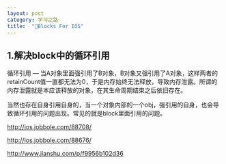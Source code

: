```yaml
---
layout: post
category: 学习之路
title:  "Blocks For IOS" 
---
```


## 1.解决block中的循环引用

循环引用 — 当A对象里面强引用了B对象，B对象又强引用了A对象，这样两者的retainCount值一直都无法为0，于是内存始终无法释放，导致内存泄露。所谓的内存泄露就是本应该释放的对象，在其生命周期结束之后依旧存在。

当然也存在自身引用自身的，当一个对象内部的一个obj，强引用的自身，也会导致循环引用的问题出现。常见的就是block里面引用的问题。

http://ios.jobbole.com/88708/



http://ios.jobbole.com/88676/



http://www.jianshu.com/p/f9956b102d36